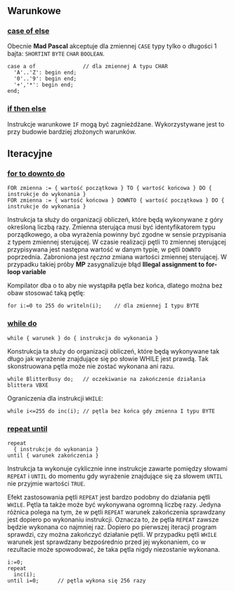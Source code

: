 #

## Warunkowe

### [case of else](https://www.freepascal.org/docs-html/ref/refsu55.html#x164-18600013.2.2)

Obecnie **Mad Pascal** akceptuje dla zmiennej `CASE` typy tylko o długości 1 bajta: `SHORTINT` `BYTE` `CHAR` `BOOLEAN`.

```delphi
case a of               // dla zmiennej A typu CHAR
  'A'..'Z': begin end;
  '0'..'9': begin end;
  '+','*': begin end;
end;
```

### [if then else](https://www.freepascal.org/docs-html/ref/refsu56.html#x165-18700013.2.3)

Instrukcje warunkowe `IF` mogą być zagnieżdżane. Wykorzystywane jest to przy budowie bardziej złożonych warunków.

## Iteracyjne

### [for to downto do](https://www.freepascal.org/docs-html/ref/refsu57.html)

    FOR zmienna := { wartość początkowa } TO { wartość końcowa } DO { instrukcje do wykonania }
    FOR zmienna := { wartość końcowa } DOWNTO { wartość początkowa } DO { instrukcje do wykonania }

Instrukcja ta służy do organizacji obliczeń, które będą wykonywane z góry określoną liczbą razy. Zmienna sterująca musi być identyfikatorem typu porządkowego, a oba wyrażenia powinny być zgodne w sensie przypisania z typem zmiennej sterującej. W czasie realizacji pętli `TO` zmiennej sterującej przypisywana jest następna wartość w danym typie, w pętli `DOWNTO` poprzednia. Zabroniona jest *ręczna* zmiana wartości zmiennej sterującej. W przypadku takiej próby **MP** zasygnalizuje błąd
**Illegal assignment to for-loop variable**

Kompilator dba o to aby nie wystąpiła pętla bez końca, dlatego można bez obaw stosować taką pętlę:

    for i:=0 to 255 do writeln(i);    // dla zmiennej I typu BYTE

### [while do](https://www.freepascal.org/docs-html/ref/refsu60.html#x169-19100013.2.7)

    while { warunek } do { instrukcja do wykonania }

Konstrukcja ta służy do organizacji obliczeń, które będą wykonywane tak długo jak wyrażenie znajdujące się po słowie WHILE jest prawdą. Tak skonstruowana pętla może nie zostać wykonana ani razu.

    while BlitterBusy do;   // oczekiwanie na zakończenie działania blittera VBXE

Ograniczenia dla instrukcji `WHILE`:

    while i<=255 do inc(i); // pętla bez końca gdy zmienna I typu BYTE

### [repeat until](https://www.freepascal.org/docs-html/ref/refsu59.html#x168-19000013.2.6)

    repeat
      { instrukcje do wykonania }
    until { warunek zakończenia }

Instrukcja ta wykonuje cyklicznie inne instrukcje zawarte pomiędzy słowami `REPEAT` i `UNTIL` do momentu gdy wyrażenie znajdujące się za słowem `UNTIL` nie przyjmie wartości `TRUE`.

Efekt zastosowania pętli `REPEAT` jest bardzo podobny do działania pętli `WHILE`. Pętla ta także może być wykonywana ogromną liczbę razy. Jedyna różnica polega na tym, że w pętli `REPEAT` warunek zakończenia sprawdzany jest dopiero po wykonaniu instrukcji. Oznacza to, że pętla `REPEAT` zawsze będzie wykonana co najmniej raz. Dopiero po pierwszej iteracji program sprawdzi, czy można zakończyć działanie pętli. W przypadku pętli `WHILE` warunek jest sprawdzany bezpośrednio przed jej wykonaniem, co w rezultacie może spowodować, że taka pętla nigdy niezostanie wykonana.

    i:=0;
    repeat
      inc(i);
    until i=0;      // pętla wykona się 256 razy

